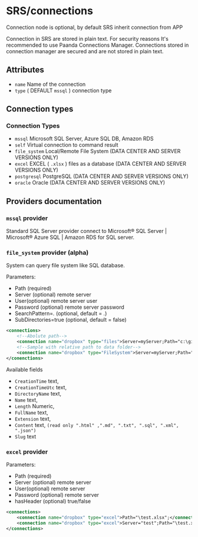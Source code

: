 # SRS/connections

Connection node is optional, by default SRS inherit connection from APP


Connection in SRS are stored in plain text.
For security reasons It's recommended to use Paanda Connections Manager.
Connections stored in connection manager are secured and are not stored in plain text.

## Attributes

- `name` Name of the connection
- `type` ( DEFAULT `mssql` ) connection type

## Connection types

### Connection Types 

- `mssql` Microsoft SQL Server, Azure SQL DB, Amazon RDS
- `self` Virtual connection to command result
- `file_system` Local/Remote File System  (DATA CENTER AND	SERVER VERSIONS ONLY)
- `excel` EXCEL ( `.xlsx` ) files as a database   (DATA CENTER AND	SERVER VERSIONS ONLY)
- `postgresql` PostgreSQL    (DATA CENTER AND	SERVER VERSIONS ONLY)
- `oracle` Oracle   (DATA CENTER AND	SERVER VERSIONS ONLY)

## Providers documentation

### `mssql` provider

Standard SQL Server provider connect to Microsoft® SQL Server | Microsoft® Azure SQL | Amazon RDS for SQL server.

### `file_system` provider (alpha)

System can query file system like SQL database.

Parameters:

- Path (required)
- Server (optional) remote server
- User(optional)  remote server user
- Password (optional)  remote server password
- SearchPattern=*.* (optional, default = *.*) 
- SubDirectories=true (optional, default = false)

``` xml
<connections>
    <!--Abolute path-->
    <connection name="dropbox" type="files">Server=myServer;Path="c:\git\platforma-docs" SearchPattern=*.*; SubDirectories=true</connection>
    <!--Sample with relative path to data folder-->
    <connection name="dropbox" type="FileSystem">Server=myServer;Path="\test1";SearchPattern=*.*; SubDirectories=true</connection>
</conenctions>

```

Available fields

- `CreationTime` text,
- `CreationTimeUtc` text,
- `DirectoryName` text,
- `Name` text,
- `Length` Numeric,
- `FullName` text,
- `Extension` text,
- `Content` text,  `(read only ".html" ,".md", ".txt", ".sql", ".xml", ".json")`
- `Slug` text

### `excel` provider

Parameters:

- Path (required)
- Server (optional) remote server
- User(optional)  remote server
- Password (optional)  remote server
- hasHeader (optional)  true/false

``` xml
<connections>
    <connection name="dropbox" type="excel">Path="\test.xlsx";</connection>
    <connection name="dropbox" type="excel">Server="test";Path="\test.xlsx";</connection>
</connections>
```
